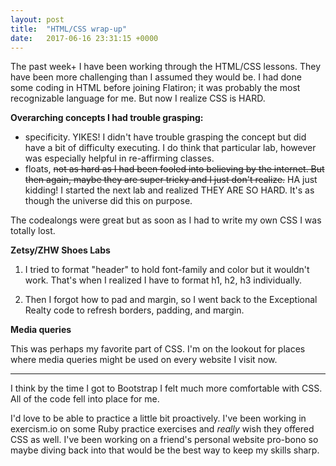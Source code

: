 ```yaml
---
layout: post
title:  "HTML/CSS wrap-up"
date:   2017-06-16 23:31:15 +0000
---
```



The past week+ I have been working through the HTML/CSS lessons. They have been more challenging than I assumed they would be. I had done some coding in HTML before joining Flatiron; it was probably the most recognizable language for me. But now I realize CSS is HARD. 

**Overarching concepts I had trouble grasping:**

- specificity. YIKES! I didn't have trouble grasping the concept but did have a bit of difficulty executing. I do think that particular lab, however was especially helpful in re-affirming classes. 
- floats, ~~not as hard as I had been fooled into believing by the internet. But then again, maybe they are super tricky and I just don't realize.~~ HA just kidding! I started the next lab and realized THEY ARE SO HARD. It's as though the universe did this on purpose.

The codealongs were great but as soon as I had to write my own CSS I was totally lost. 

**Zetsy/ZHW Shoes Labs**
1. I tried to format "header" to hold font-family and color but it wouldn't work. That's when I realized I have to format h1, h2, h3 individually. 

2. Then I forgot how to pad and margin, so I went back to the Exceptional Realty code to refresh borders, padding, and margin. 

**Media queries**

This was perhaps my favorite part of CSS. I'm on the lookout for places where media queries might be used on every website I visit now.

-------

I think by the time I got to Bootstrap I felt much more comfortable with CSS. All of the code fell into place for me.

I'd love to be able to practice a little bit proactively. I've been working in exercism.io on some Ruby practice exercises and *really* wish they offered CSS as well. I've been working on a friend's personal website pro-bono so maybe diving back into that would be the best way to keep my skills sharp.

